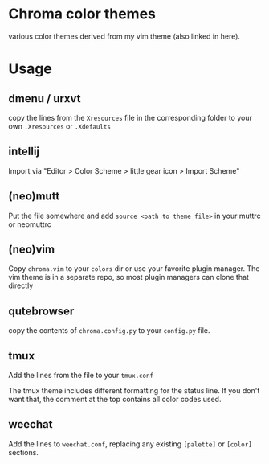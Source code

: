 Chroma color themes
===================

various color themes derived from my vim theme (also linked in here).

# Usage

## dmenu / urxvt

copy the lines from the `Xresources` file in the corresponding folder to your
own `.Xresources` or `.Xdefaults`

## intellij

Import via "Editor > Color Scheme > little gear icon > Import Scheme"

## (neo)mutt

Put the file somewhere and add `source <path to theme file>` in your muttrc or
neomuttrc

## (neo)vim

Copy `chroma.vim` to your `colors` dir or use your favorite plugin manager. The
vim theme is in a separate repo, so most plugin managers can clone that directly

## qutebrowser

copy the contents of `chroma.config.py` to your `config.py` file.

## tmux

Add the lines from the file to your `tmux.conf`

The tmux theme includes different formatting for the status line. If you don't
want that, the comment at the top contains all color codes used.

## weechat

Add the lines to `weechat.conf`, replacing any existing `[palette]` or `[color]`
sections.
